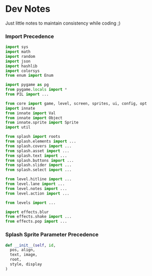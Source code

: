 # Dev Notes

Just little notes to maintain consistency while coding ;)


### Import Precedence

```py
import sys
import math
import random
import json
import hashlib
import colorsys
from enum import Enum

import pygame as pg
from pygame.locals import *
from PIL import ...

from core import game, level, screen, sprites, ui, config, opt
import innate
from innate import Val
from innate import Object
from innate.sprite import Sprite
import util

from splash import roots
from splash.elements import ...
from splash.covers import ...
from splash.asset import ...
from splash.text import ...
from splash.buttons import ...
from splash.slider import ...
from splash.select import ...

from level.hitline import ...
from level.lane import ...
from level.notes import ...
from level.action import ...

from levels import ...

import effects.blur
from effects.shake import ...
from effects.pop import ...
```

### Splash Sprite Parameter Precedence

```py
def __init__(self, id,
  pos, align,
  text, image,
  root,
  style, display
)
```
